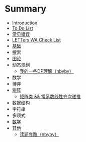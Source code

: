 # Summary

* [Introduction](README.md)
* [To Do List](chapter1.md)
* [常见错误](chang-jian-ji-chu-cuo-wu-andand-letters-wa-check-list.md)
* [LETTers WA Check List](chang-jian-ji-chu-cuo-wu-andand-letters-wa-check-list/letters-wa-check-list.md)
* [基础](ji-chu.md)
* 搜索
* [图论](tu-lun.md)
* [动态规划](dong-tai-gui-hua.md)
  * [我的一些DP理解（nbyby）](dong-tai-gui-hua/wo-de-yi-xie-dp-li-jie.md)
* 数学
* 博弈
* [矩阵](ju-zhen.md)
  * [矩阵类 && 常系数线性齐次递推](ju-zhen/ju-zhen-lei-andand-chang-xi-shu-xian-xing-qi-ci-di-tui.md)
* 数据结构
* 字符串
* 多项式
* [数学](shu-xue.md)
* [其他](qi-ta.md)
  * [读题套路（nbyby）](qi-ta/du-ti-tao-lu-ff08-nbyby.md)

